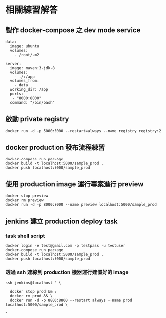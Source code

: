 # 相關練習解答

## 製作 docker-compose 之 dev mode service

```
data:
  image: ubuntu
  volumes:
    - /root/.m2

server:
  image: maven:3-jdk-8
  volumes:
    - ./:/app
  volumes_from:
    - data
  working_dir: /app
  ports:
   - "8000:8000"
  command: "/bin/bash"
```

## 啟動 private registry

`docker run -d -p 5000:5000 --restart=always --name registry registry:2`

## docker production 發布流程練習

```
docker-compose run package
docker build -t localhost:5000/sample_prod .
docker push localhost:5000/sample_prod
```

## 使用 production image 運行專案進行 preview

```
docker stop preview
docker rm preview
docker run -d -p 8000:8000 --name preview localhost:5000/sample_prod
```

## jenkins 建立 production deploy task

### task shell script

```
docker login -e test@gmail.com -p testpass -u testuser
docker-compose run package
docker build -t localhost:5000/sample_prod .
docker push localhost:5000/sample_prod
```

### 透過 ssh 連線到 production 機器運行建置好的 image

```
ssh jenkins@localhost ' \

  docker stop prod && \
  docker rm prod && \
  docker run -d -p 8800:8800 --restart always --name prod localhost:5000/sample_prod \

'
```
